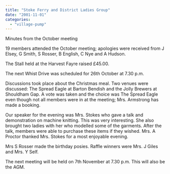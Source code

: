 ```yaml
---
title: "Stoke Ferry and District Ladies Group"
date: "2001-11-01"
categories: 
  - "village-pump"
---
```


Minutes from the October meeting

19 members attended the October meeting; apologies were received from J Elsey, G Smith, S Rosser, B English, C Nye and A Hudson.

The Stall held at the Harvest Fayre raised £45.00.

The next Whist Drive was scheduled for 26th October at 7.30 p.m.

Discussions took place about the Christmas meal. Two venues were discussed: The Spread Eagle at Barton Bendish and the Jolly Brewers at Shouldham Gap. A vote was taken and the choice was The Spread Eagle even though not all members were in at the meeting; Mrs. Armstrong has made a booking.

Our speaker for the evening was Mrs. Stokes who gave a talk and demonstration on machine knitting. This was very interesting. She also brought two ladies with her who modelled some of the garments. After the talk, members were able to purchase these items if they wished. Mrs. A Proctor thanked Mrs. Stokes for a most enjoyable evening.

Mrs S Rosser made the birthday posies. Raffle winners were Mrs. J Giles and Mrs. Y Self.

The next meeting will be held on 7th November at 7.30 p.m. This will also be the AGM.
